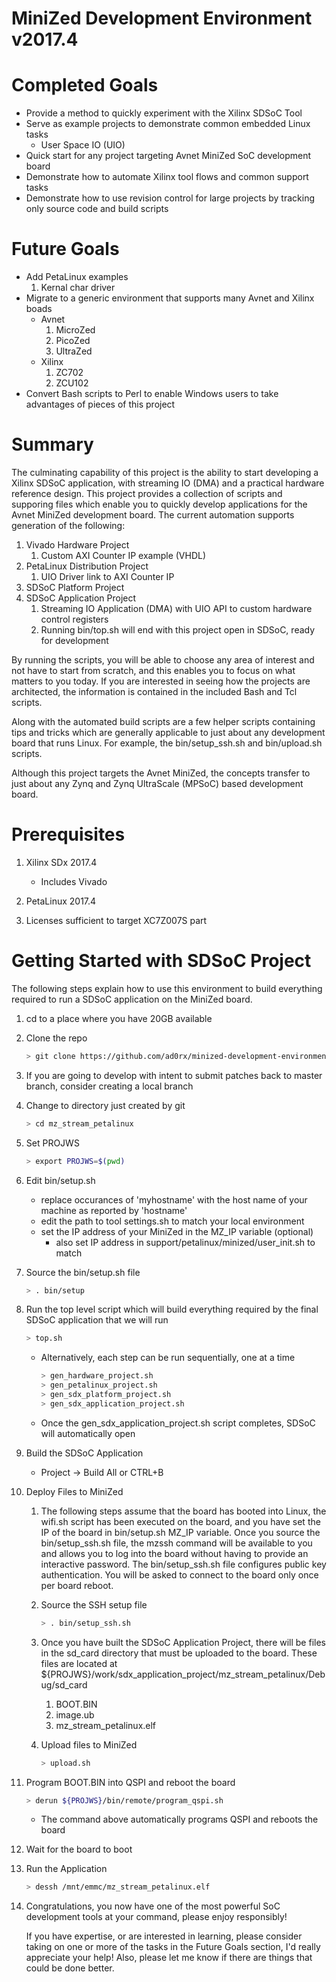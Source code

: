 # MiniZed Development Environment v2017.4

# Completed Goals 
* Provide a method to quickly experiment with the Xilinx SDSoC Tool
* Serve as example projects to demonstrate common embedded Linux tasks
  * User Space IO (UIO)
* Quick start for any project targeting Avnet MiniZed SoC development board
* Demonstrate how to automate Xilinx tool flows and common support tasks
* Demonstrate how to use revision control for large projects by tracking only source code and build scripts

# Future Goals
* Add PetaLinux examples
  1. Kernal char driver
* Migrate to a generic environment that supports many Avnet and Xilinx boads
  * Avnet
    1. MicroZed
    1. PicoZed
    1. UltraZed
  * Xilinx
    1. ZC702
    1. ZCU102    
* Convert Bash scripts to Perl to enable Windows users to take advantages of pieces of this project    

# Summary
The culminating capability of this project is the ability to start developing a Xilinx SDSoC application, with streaming IO (DMA) and a practical hardware reference design. This project provides a collection of scripts and supporing files which enable you to quickly develop applications for the Avnet MiniZed development board. The current automation supports generation of the following:

1. Vivado Hardware Project
   1. Custom AXI Counter IP example (VHDL)
1. PetaLinux Distribution Project
   1. UIO Driver link to AXI Counter IP
1. SDSoC Platform Project
1. SDSoC Application Project
   1. Streaming IO Application (DMA) with UIO API to custom hardware control registers
   1. Running bin/top.sh will end with this project open in SDSoC, ready for development
   
By running the scripts, you will be able to choose any area of interest and not have to start from scratch, and this enables you to focus on what matters to you today. If you are interested in seeing how the projects are architected, the information is contained in the included Bash and Tcl scripts.  

Along with the automated build scripts are a few helper scripts containing tips and tricks which are generally applicable to just about any development board that runs Linux. For example, the bin/setup_ssh.sh and bin/upload.sh scripts.

Although this project targets the Avnet MiniZed, the concepts transfer to just about any Zynq and Zynq UltraScale (MPSoC) based development board.

# Prerequisites

1. Xilinx SDx 2017.4 
   - Includes Vivado
   
1. PetaLinux 2017.4 

1. Licenses sufficient to target XC7Z007S part

# Getting Started with SDSoC Project

The following steps explain how to use this environment to build everything required to run a SDSoC application on the MiniZed board.

1. cd to a place where you have 20GB available

1. Clone the repo
   ```sh
   > git clone https://github.com/ad0rx/minized-development-environment.git mz_stream_petalinux --depth 1
   ```

1. If you are going to develop with intent to submit patches back to master branch, 
   consider creating a local branch

1. Change to directory just created by git
   ```sh
   > cd mz_stream_petalinux
   ```

5. Set PROJWS
   ```sh
   > export PROJWS=$(pwd)
   ```

1. Edit bin/setup.sh
   - replace occurances of 'myhostname' with the host name of your machine as reported by 'hostname'
   - edit the path to tool settings.sh to match your local environment
   - set the IP address of your MiniZed in the MZ_IP variable (optional)
     - also set IP address in support/petalinux/minized/user_init.sh to match
1. Source the bin/setup.sh file
   ```sh
   > . bin/setup
   ```

1. Run the top level script which will build everything required by the final
   SDSoC application that we will run
   ```sh
   > top.sh
   ```
   
   - Alternatively, each step can be run sequentially, one at a time
     ```sh
     > gen_hardware_project.sh
     > gen_petalinux_project.sh
     > gen_sdx_platform_project.sh
     > gen_sdx_application_project.sh
     ```
   - Once the gen_sdx_application_project.sh script completes, SDSoC will automatically open
   
1. Build the SDSoC Application

   - Project -> Build All or CTRL+B
   
1. Deploy Files to MiniZed

   1. The following steps assume that the board has booted into Linux, the wifi.sh script has been executed on the board, and you have set the IP of the board in bin/setup.sh MZ_IP variable. Once you source the bin/setup_ssh.sh file, the mzssh command will be available to you and allows you to log into the board without having to provide an interactive password. The bin/setup_ssh.sh file configures public key authentication. You will be asked to connect to the board only once per board reboot.

   1. Source the SSH setup file
      ```sh
      > . bin/setup_ssh.sh
      ```

   1. Once you have built the SDSoC Application Project, there will be files in the sd_card directory that must be uploaded to the board. These files are located at ${PROJWS}/work/sdx_application_project/mz_stream_petalinux/Debug/sd_card

      1. BOOT.BIN
      1. image.ub
      1. mz_stream_petalinux.elf
     
   1. Upload files to MiniZed
      ```sh
      > upload.sh
      ```

1. Program BOOT.BIN into QSPI and reboot the board
   ```sh
   > derun ${PROJWS}/bin/remote/program_qspi.sh
   ```
   - The command above automatically programs QSPI and reboots the board
   
1. Wait for the board to boot

1. Run the Application
   ```sh
   > dessh /mnt/emmc/mz_stream_petalinux.elf
   ```
   
1. Congratulations, you now have one of the most powerful SoC development tools at your command, please enjoy responsibly!

   If you have expertise, or are interested in learning, please consider taking on one or more of the tasks in the Future Goals section, I'd really appreciate your help! Also, please let me know if there are things that could be done better.
